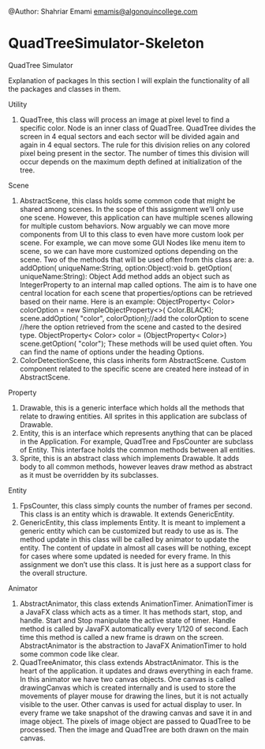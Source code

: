 @Author: Shahriar Emami
emamis@algonquincollege.com

# QuadTreeSimulator-Skeleton
QuadTree Simulator

Explanation of packages
In this section I will explain the functionality of all the packages and classes in them.

Utility
1. QuadTree, this class will process an image at pixel level to find a specific color. Node is an inner class of QuadTree. QuadTree divides the screen in 4 equal sectors and each sector will be divided again and again in 4 equal sectors. The rule for this division relies on any colored pixel being present in the sector. The number of times this division will occur depends on the maximum depth defined at initialization of the tree.

Scene
1. AbstractScene, this class holds some common code that might be shared among scenes. In the scope of this assignment we’ll only use one scene. However, this application can have multiple scenes allowing for multiple custom behaviors. Now arguably we can move more components from UI to this class to even have more custom look per scene. For example, we can move some GUI Nodes like menu item to scene, so we can have more customized options depending on the scene.
Two of the methods that will be used often from this class are:
a. addOption( uniqueName:String, option:Object):void
b. getOption( uniqueName:String): Object
Add method adds an object such as IntegerProperty to an internal map called options. The aim is to have one central location for each scene that properties/options can be retrieved based on their name. Here is an example:
ObjectProperty< Color> colorOption = new SimpleObjectProperty<>( Color.BLACK);
scene.addOption( "color", colorOption);//add the colorOption to scene
//here the option retrieved from the scene and casted to the desired type.
ObjectProperty< Color> color = (ObjectProperty< Color>) scene.getOption( "color");
These methods will be used quiet often. You can find the name of options under the heading Options.
2. ColorDetectionScene, this class inherits form AbstractScene. Custom component related to the specific scene are created here instead of in AbstractScene.

Property
1. Drawable, this is a generic interface which holds all the methods that relate to drawing entities. All sprites in this application are subclass of Drawable.
2. Entity, this is an interface which represents anything that can be placed in the Application. For example, QuadTree and FpsCounter are subclass of Entity. This interface holds the common methods between all entities.
3. Sprite, this is an abstract class which implements Drawable. It adds body to all common methods, however leaves draw method as abstract as it must be overridden by its subclasses.

Entity
1. FpsCounter, this class simply counts the number of frames per second. This class is an entity which is drawable. It extends GenericEntity.
2. GenericEntity, this class implements Entity. It is meant to implement a generic entity which can be customized but ready to use as is. The method update in this class will be called by animator to update the entity. The content of update in almost all cases will be nothing, except for cases where some updated is needed for every frame. In this assignment we don’t use this class. It is just here as a support class for the overall structure.

Animator
1. AbstractAnimator, this class extends AnimationTimer. AnimationTimer is a JavaFX class which acts as a timer. It has methods start, stop, and handle. Start and Stop manipulate the active state of timer. Handle method is called by JavaFX automatically every 1/120 of second. Each time this method is called a new frame is drawn on the screen. AbstractAnimator is the abstraction to JavaFX AnimationTimer to hold some common code like clear.
2. QuadTreeAnimator, this class extends AbstractAnimator. This is the heart of the application. it updates and draws everything in each frame. In this animator we have two canvas objects.
One canvas is called drawingCanvas which is created internally and is used to store the movements of player mouse for drawing the lines, but it is not actually visible to the user. Other canvas is used for actual display to user. In every frame we take snapshot of the drawing canvas and save it in and image object. The pixels of image object are passed to QuadTree to be processed. Then the image and QuadTree are both drawn on the main canvas.
